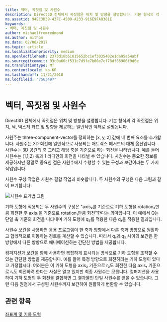 ```yaml
---
title: 벡터, 꼭짓점 및 사원수
description: Direct3D 전체에서 꼭짓점은 위치 및 방향을 설명합니다. 기본 형식의 각 꼭짓점은 위치, 색, 텍스처 좌표 및 방향을 제공하는 일반적인 벡터로 설명됩니다.
ms.assetid: 94EC3D59-43FC-4509-A233-916E9FA8381E
keywords:
- 벡터, 꼭짓점 및 사원수
author: michaelfromredmond
ms.author: mithom
ms.date: 02/08/2017
ms.topic: article
ms.localizationpriority: medium
ms.openlocfilehash: 2373d18b51015652bc1ef3035402e1da95a54abf
ms.sourcegitcommit: 93c0a60cf531c7d9fe7b00e7cf78df86906f9d6e
ms.translationtype: MT
ms.contentlocale: ko-KR
ms.lasthandoff: 11/21/2018
ms.locfileid: "7563497"
---
```

# <a name="vectors-vertices-and-quaternions"></a>벡터, 꼭짓점 및 사원수


Direct3D 전체에서 꼭짓점은 위치 및 방향을 설명합니다. 기본 형식의 각 꼭짓점은 위치, 색, 텍스처 좌표 및 방향을 제공하는 일반적인 벡터로 설명됩니다.

사원주는 three-component-vector를 정의하는 \[x, y, z\] 값에 네 번째 요소를 추가합니다. 사원수는 3D 회전에 일반적으로 사용되는 매트릭스 메서드의 대체 옵션입니다. 사원수는 3D 공간의 축 그리고 해당 축을 기준으로 하는 회전을 나타냅니다. 예를 들어 사원수는 (1,1,2) 축과 1 라디안의 회전을 나타낼 수 있습니다. 사원수는 중요한 정보를 제공하지만 정말로 중요한 점은 사원수에서 수행할 수 있는 구성과 보간이라는 두 가지 작업입니다.

사원수 구성 작업은 사원수 결합 작업과 비슷합니다. 두 사원수의 구성은 다음 그림과 같이 표기합니다.

![사원수 표기법 그림](images/quateq.png)

기하 도형에 적용되는 두 사원수의 구성은 "axis₂를 기준으로 기하 도형을 rotation₂만큼 회전한 후 axis₁을 기준으로 rotation₁만큼 회전"한다는 의미입니다. 이 예에서 Q는 단일 축 기준의 회전을 나타내며 기하 도형에 q₂를 적용한 다음 q₁을 적용한 결과입니다.

사원수 보간을 사용하면 응용 프로그램이 한 축과 방향에서 다른 축과 방향으로 원활하고 합리적으로 이동하는 경로를 계산할 수 있습니다. 따라서 q₁과 q₂ 사이의 보간은 한 방향에서 다른 방향으로 애니메이션하는 간단한 방법을 제공합니다.

컴퍼지션과 보간을 함께 사용하면 복잡하게 표시되는 방식으로 기하 도형을 조작할 수 있는 간단한 방법을 제공합니다. 예를 들어 특정 방향으로 회전하려는 기하 도형이 있다고 가정합시다. 여러분은 이 기하 도형을 axis₂ 기준으로 r₂도 회전한 다음 axis₁ 기준으로 r₁도 회전하려 한다는 사실은 알고 있지만 최종 사원수는 모릅니다. 컴퍼지션을 사용하여 기하 도형의 두 회전을 결합하면 그 결과물인 단일 사원수를 얻을 수 있습니다. 그런 다음 원점에서 구성된 사원수까지 보간하여 원활하게 변환할 수 있습니다.

## <a name="span-idrelated-topicsspanrelated-topics"></a><span id="related-topics"></span>관련 항목


[좌표계 및 기하 도형](coordinate-systems-and-geometry.md)

 

 




